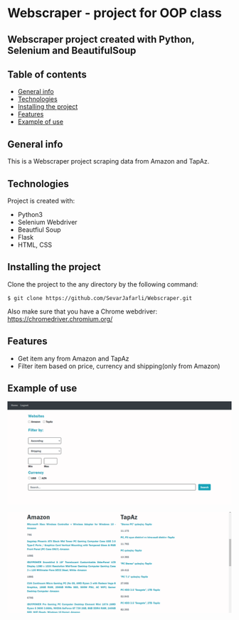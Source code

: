 # Webscraper - project for OOP class

## Webscraper project created with Python, Selenium and BeautifulSoup

## Table of contents

- [General info](#general_info)
- [Technologies](#technologies)
- [Installing the project](#setup)
- [Features](#features)
- [Example of use](#example_of_use)


## General info

This is a Webscraper project scraping data from Amazon and TapAz.

## Technologies

Project is created with:

- Python3
- Selenium Webdriver
- Beautfiul Soup
- Flask
- HTML, CSS

## Installing the project

Clone the project to the any directory by the following command:

```
$ git clone https://github.com/SevarJafarli/Webscraper.git
```

Also make sure that you have a Chrome webdriver: https://chromedriver.chromium.org/

## Features

- Get item any from Amazon and TapAz
- Filter item based on price, currency and shipping(only from Amazon)

## Example of use

![Website](env/image/img1.png?raw=true "Website Home Page")


![Search Result](env/image/img2.png?raw=true "Search Result")
